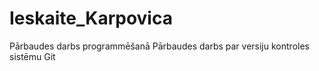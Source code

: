 # Ieskaite_Karpovica
Pārbaudes darbs programmēšanā
Pārbaudes darbs par versiju kontroles sistēmu Git
